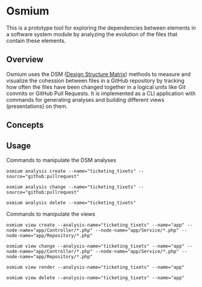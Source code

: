 # Osmium

This is a prototype tool for exploring the dependencies between elements in a software system module by analyzing the evolution of the files that contain these elements.

## Overview

Osmium uses the DSM ([Design Structure Matrix](https://en.wikipedia.org/wiki/Design_structure_matrix)) methods to measure and visualize the cohession between files in a GitHub repository by tracking how often the files have been changed together in a logical units like Git commits or GitHub Pull Requests.
It is implemented as a CLI application with commands for generating analyses and building different views (presentations) on them.

## Concepts

## Usage

Commands to manipulate the DSM analyses

```
osmium analysis create --name="ticketing_tixets" --source="github:pullrequest"

osmium analysis change --name="ticketing_tixets" --source="github:pullrequest"

osmium analysis delete --name="ticketing_tixets"
```

Commands to manipulate the views

```
osmium view create --analysis-name="ticketing_tixets" --name="app" --node-name="app/Controller/*.php" --node-name="app/Service/*.php" --node-name="app/Repository/*.php"

osmium view change --analysis-name="ticketing_tixets" --name="app" --node-name="app/Controller/*.php" --node-name="app/Service/*.php" --node-name="app/Repository/*.php"

osmium view render --analysis-name="ticketing_tixets" --name="app"

osmium view delete --analysis-name="ticketing_tixets" --name="app"
```
